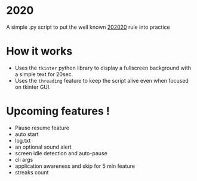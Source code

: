 # 2020
A simple .py script to put the well known [202020](https://pmc.ncbi.nlm.nih.gov/articles/PMC10391416/) rule into practice

# How it works

- Uses the `tkinter` python library to display a fullscreen background with a simple text for 20sec.
- Uses the `threading` feature to keep the script alive even when focused on tkinter GUI.

# Upcoming features !

- Pause resume feature
- auto start
- log.txt
- an optional sound alert
- screen idle detection and auto-pause
- cli args
- application awareness and skip for 5 min feature
- streaks count

